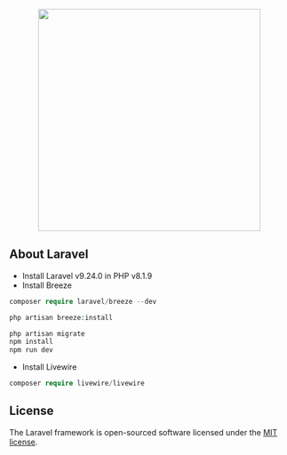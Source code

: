 <p align="center"><a href="https://laravel.com" target="_blank"><img src="https://raw.githubusercontent.com/laravel/art/master/logo-lockup/5%20SVG/2%20CMYK/1%20Full%20Color/laravel-logolockup-cmyk-red.svg" width="400"></a></p>

## About Laravel

-   Install Laravel v9.24.0 in PHP v8.1.9
-   Install Breeze

```php
composer require laravel/breeze --dev

php artisan breeze:install

php artisan migrate
npm install
npm run dev
```

-   Install Livewire

```php
composer require livewire/livewire
```

## License

The Laravel framework is open-sourced software licensed under the [MIT license](https://opensource.org/licenses/MIT).
